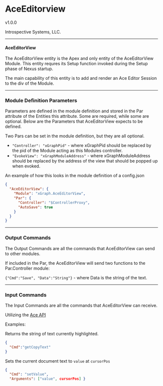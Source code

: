 # AceEditorview

v1.0.0

Introspective Systems, LLC.


---
#### AceEditorView

The AceEditorView entity is the Apex and only entity of the AceEditorView Module. This entity requres its Setup function invoked during the Setup phase of Nexus startup.

The main capability of this entity is to add and render an Ace Editor Session to the div of the Module.

---

### Module Definition Parameters

Parameters are defined in the module definition and stored in the Par attribute
of the Entities this attribute.
Some are required, while some are optional. Below are the Parameters
that AceEditorView expects to be defined.

Two Pars can be set in the module definition, but they are all optional.

- `"Controller": "xGraphPid"`  - where xGraphPid should be replaced by the pid of the Module acting as this Modules controller.
- `"EvokeView": "xGraphModuleAddress"`  - where xGraphModuleAddress should be replaced by the address of the view that should be popped up when evoked.

An example of how this looks in the module definition of a config.json
``` json
{
  "AceEditorView": {
    "Module": "xGraph.AceEditorView",
    "Par": {
      "Controller": "$ControllerProxy",
      "AutoSave": true
    }
  }
}
```

---

### Output Commands

The Output Commands are all the commands that AceEditorView can send to other modules.

If included in the Par, the AceEditorView will send two functions to the Par.Controller module:

`{"Cmd":"Save", "Data":"String"}` - where Data is the string of the text.

---

### Input Commands
The Input Commands are all the commands that AceEditorView can receive.

Utilizing the [Ace API](https://ace.c9.io/#about=&nav=api)

Examples:

Returns the string of text currently highlighted.
```json
{
  "Cmd":"getCopyText"
}
```

Sets the current document text to `value` at `cursorPos`
```json
{
  "Cmd": "setValue",
  "Arguments": ["value", cursorPos] }
```
